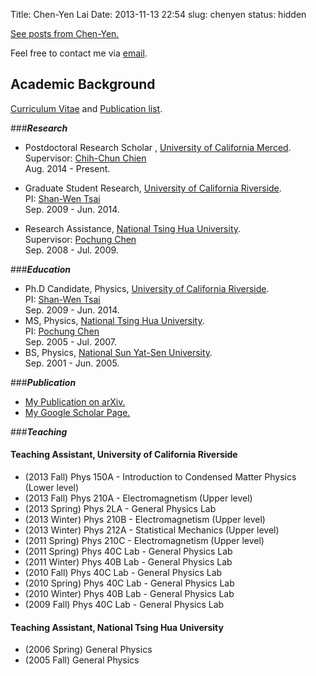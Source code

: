 Title: Chen-Yen Lai
Date: 2013-11-13 22:54
slug: chenyen
status: hidden

<script src="//about.me/embed/chenyenlai?apps=0"></script>

[See posts from Chen-Yen.](../author/chen-yen-sin-gan-lai.html)

Feel free to contact me via [email](mailto:chengyanlai@gmail.com).  

## Academic Background

[Curriculum Vitae](https://www.dropbox.com/s/iun9knqr0lth0nz/Curriculum_Vitae.pdf) and 
[Publication list](https://www.dropbox.com/s/40q6ngx0bownbe1/Publication_List.pdf). 

###***Research***

+ Postdoctoral Research Scholar , [University of California Merced](http://www.ucmerced.edu).  
    Supervisor: [Chih-Chun Chien](https://sites.google.com/site/chienchihchun/)  
    Aug. 2014 - Present. 

+ Graduate Student Research, [University of California Riverside](http://www.ucr.edu).  
    PI: [Shan-Wen Tsai](http://www.physics.ucr.edu/people/faculty/tsai.html)  
    Sep. 2009 - Jun. 2014. 

+ Research Assistance, [National Tsing Hua University](http://www.nthu.edu.tw).  
    Supervisor: [Pochung Chen](http://qubit.phys.nthu.edu.tw/~pcchen/wp/)  
    Sep. 2008 - Jul. 2009.

###***Education***

- Ph.D Candidate, Physics, [University of California Riverside](http://www.ucr.edu).  
    PI: [Shan-Wen Tsai](http://www.physics.ucr.edu/people/faculty/tsai.html)  
    Sep. 2009 - Jun. 2014.  
- MS, Physics, [National Tsing Hua University](http://www.nthu.edu.tw).   
    PI: [Pochung Chen](http://qubit.phys.nthu.edu.tw/~pcchen/wp/)  
    Sep. 2005 - Jul. 2007.  
- BS, Physics, [National Sun Yat-Sen University](http://www.nsysu.edu.tw).   
    Sep. 2001 - Jun. 2005.  

###***Publication***

+ [My Publication on arXiv.](http://arxiv.org/a/lai_c_1)
+ [My Google Scholar Page.](http://scholar.google.com/citations?hl=en&user=0WdC3WkAAAAJ)

###***Teaching***

#### Teaching Assistant, University of California Riverside

* (2013 Fall) Phys 150A - Introduction to Condensed Matter Physics (Lower level)
* (2013 Fall) Phys 210A - Electromagnetism (Upper level)
* (2013 Spring) Phys 2LA - General Physics Lab
* (2013 Winter) Phys 210B - Electromagnetism (Upper level)
* (2013 Winter) Phys 212A - Statistical Mechanics (Upper level)
* (2011 Spring) Phys 210C - Electromagnetism (Upper level)
* (2011 Spring) Phys 40C Lab - General Physics Lab
* (2011 Winter) Phys 40B Lab - General Physics Lab
* (2010 Fall) Phys 40C Lab - General Physics Lab
* (2010 Spring) Phys 40C Lab - General Physics Lab
* (2010 Winter) Phys 40B Lab - General Physics Lab
* (2009 Fall) Phys 40C Lab - General Physics Lab  

#### Teaching Assistant, National Tsing Hua University

* (2006 Spring) General Physics
* (2005 Fall) General Physics